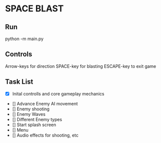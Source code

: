# SPACE BLAST

## Run
python -m main.py

## Controls
Arrow-keys for direction
SPACE-key for blasting
ESCAPE-key to exit game

## Task List
- [x] Inital controlls and core gameplay mechanics
- [] Advance Enemy AI movement
- [] Enemy shooting
- [] Enemy Waves
- [] Different Enemy types
- [] Start splash screen
- [] Menu
- [] Audio effects for shooting, etc
